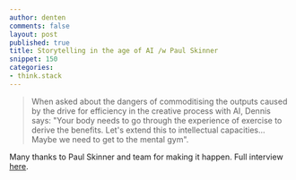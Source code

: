 ```yaml
---
author: denten
comments: false
layout: post
published: true
title: Storytelling in the age of AI /w Paul Skinner
snippet: 150
categories:
- think.stack
---
```


> When asked about the dangers of commoditising the outputs caused by the drive for efficiency
in the creative process with AI, Dennis says: "Your body needs to go through the experience of
exercise to derive the benefits. Let's extend this to intellectual capacities... Maybe we need
to get to the mental gym".

Many thanks to Paul Skinner and team for making it happen. Full interview [here][SINTAI].

[SINTAI]: https://web.archive.org/web/20241221042129/https://www.marketingkind.org/blog/dennis-yi-tenen-on-storytelling-in-the-age-of-ai



